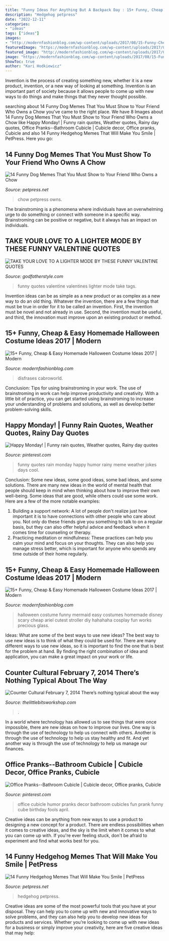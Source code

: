 ```yaml
---
title: "Funny Ideas For Anything But A Backpack Day : 15+ Funny, Cheap &amp; Easy Homemade Halloween Costume Ideas 2017"
description: "Hedgehog petpress"
date: "2022-12-11"
categories:
- "ideas"
tags: ["ideas"]
images:
- "http://modernfashionblog.com/wp-content/uploads/2017/08/15-Funny-Cheap-Easy-Homemade-Halloween-Costume-Ideas-2017-3.jpg"
featuredImage: "https://modernfashionblog.com/wp-content/uploads/2017/08/15-Funny-Cheap-Easy-Homemade-Halloween-Costume-Ideas-2017-12-1.jpg"
featured_image: "http://modernfashionblog.com/wp-content/uploads/2017/08/15-Funny-Cheap-Easy-Homemade-Halloween-Costume-Ideas-2017-3.jpg"
image: "https://modernfashionblog.com/wp-content/uploads/2017/08/15-Funny-Cheap-Easy-Homemade-Halloween-Costume-Ideas-2017-12-1.jpg"
ShowToc: true
author: "Kari Hodkiewicz"
---
```



Invention is the process of creating something new, whether it is a new product, invention, or a new way of looking at something. Invention is an important part of society because it allows people to come up with new ways to do things and make things that they never thought possible.

	

		
searching about 14 Funny Dog Memes That You Must Show to Your Friend Who Owns a Chow you've came to the right place. We have 8 Images about 14 Funny Dog Memes That You Must Show to Your Friend Who Owns a Chow like Happy Monday! | Funny rain quotes, Weather quotes, Rainy day quotes, Office Pranks--Bathroom Cubicle | Cubicle decor, Office pranks, Cubicle and also 14 Funny Hedgehog Memes That Will Make You Smile | PetPress. Here you go:
		
    
## 14 Funny Dog Memes That You Must Show To Your Friend Who Owns A Chow

<img loading=lazy src="https://petpress.net/wp-content/uploads/2019/12/chow-chow-6.jpg" onerror="this.onerror=null;this.src='https://tse2.mm.bing.net/th?id=OIP.4ZhIpQi5SRVD5Nlo12XaNwHaJN&amp;pid=15.1';" alt="14 Funny Dog Memes That You Must Show to Your Friend Who Owns a Chow">

_Source: petpress.net_

>chow petpress owns. 

	

The brainstroming is a phenomena where individuals have an overwhelming urge to do something or connect with someone in a specific way. Brainstroming can be positive or negative, but it always has an impact on individuals.

    
## TAKE YOUR LOVE TO A LIGHTER MODE BY THESE FUNNY VALENTINE QUOTES

<img loading=lazy src="https://godfatherstyle.com/wp-content/uploads/2015/11/funny-valentines-day-quotes-1.png" onerror="this.onerror=null;this.src='https://tse4.mm.bing.net/th?id=OIP.mOLe3r1U2I0v2h8tx0iUZQHaLH&amp;pid=15.1';" alt="TAKE YOUR LOVE TO A LIGHTER MODE BY THESE FUNNY VALENTINE QUOTES">

_Source: godfatherstyle.com_

>funny quotes valentine valentines lighter mode take tags. 

	

Invention ideas can be as simple as a new product or as complex as a new way to do an old thing. Whatever the invention, there are a few things that must be true in order for it to be called an invention. First, the invention must be novel and not already in use. Second, the invention must be useful, and third, the innovation must improve upon an existing product or method.

    
## 15+ Funny, Cheap &amp; Easy Homemade Halloween Costume Ideas 2017 | Modern

<img loading=lazy src="https://modernfashionblog.com/wp-content/uploads/2017/08/15-Funny-Cheap-Easy-Homemade-Halloween-Costume-Ideas-2017-12-1.jpg" onerror="this.onerror=null;this.src='https://tse2.mm.bing.net/th?id=OIP.IFYmSeyqjJb3wUsJbjA7KwAAAA&amp;pid=15.1';" alt="15+ Funny, Cheap &amp; Easy Homemade Halloween Costume Ideas 2017 | Modern">

_Source: modernfashionblog.com_

>disfrases cabroworld. 

	

Conclusion: Tips for using brainstroming in your work.
The use of brainstroming in work can help improve productivity and creativity. With a little bit of practice, you can get started using brainstroming to increase your understanding of problems and solutions, as well as develop better problem-solving skills.

    
## Happy Monday! | Funny Rain Quotes, Weather Quotes, Rainy Day Quotes

<img loading=lazy src="https://i.pinimg.com/736x/78/7f/c7/787fc7ee5c7228c2e8c0c8cbd0d576ab--happy-monday-cool-stuff.jpg" onerror="this.onerror=null;this.src='https://tse4.mm.bing.net/th?id=OIP._jTg-tE--IH8RAVZVYBUTQHaNL&amp;pid=15.1';" alt="Happy Monday! | Funny rain quotes, Weather quotes, Rainy day quotes">

_Source: pinterest.com_

>funny quotes rain monday happy humor rainy meme weather jokes days cool. 

	

Conclusion: Some new ideas, some good ideas, some bad ideas, and some solutions.
There are many new ideas in the world of mental health that people should keep in mind when thinking about how to improve their own well-being. Some ideas that are good, while others could use some work. Here are a few of the more notable examples: 
1) Building a support network: A lot of people don't realize just how important it is to have connections with other people who care about you. Not only do these friends give you something to talk to on a regular basis, but they can also offer helpful advice and feedback when it comes time for counseling or therapy. 
2) Practicing meditation or mindfulness: These practices can help you calm your mind and focus on your thoughts. They can also help you manage stress better, which is important for anyone who spends any time outside of their home regularly.

    
## 15+ Funny, Cheap &amp; Easy Homemade Halloween Costume Ideas 2017 | Modern

<img loading=lazy src="http://modernfashionblog.com/wp-content/uploads/2017/08/15-Funny-Cheap-Easy-Homemade-Halloween-Costume-Ideas-2017-3.jpg" onerror="this.onerror=null;this.src='https://tse3.mm.bing.net/th?id=OIP.4T-4tjHZQwF7d37hphZhDQHaJ3&amp;pid=15.1';" alt="15+ Funny, Cheap &amp; Easy Homemade Halloween Costume Ideas 2017 | Modern">

_Source: modernfashionblog.com_

>halloween costume funny mermaid easy costumes homemade disney scary cheap ariel cutest stroller diy hahahaha cosplay fun works precious glass. 

	

Ideas: What are some of the best ways to use new ideas?
The best way to use new ideas is to think of what they could be used for. There are many different ways to use new ideas, so it is important to find the one that is best for the problem at hand. By finding the right combination of idea and application, you can make a great impact on your work or life.

    
## Counter Cultural February 7, 2014 There’s Nothing Typical About The Way

<img loading=lazy src="https://www.thelittlebitsworkshop.com/thelittlebitsworkshop.com/Resources/Archive_files/shapeimage_29.png" onerror="this.onerror=null;this.src='https://tse1.mm.bing.net/th?id=OIP.1fL3ORSEZgm8Mvw3tOPtEQAAAA&amp;pid=15.1';" alt="Counter Cultural February 7, 2014 There’s nothing typical about the way">

_Source: thelittlebitsworkshop.com_

>. 

	

In a world where technology has allowed us to see things that were once impossible, there are new ideas on how to improve our lives. One way is through the use of technology to help us connect with others. Another is through the use of technology to help us stay healthy and fit. And yet another way is through the use of technology to help us manage our finances.

    
## Office Pranks--Bathroom Cubicle | Cubicle Decor, Office Pranks, Cubicle

<img loading=lazy src="https://i.pinimg.com/736x/b0/fc/b3/b0fcb3841271cc0e426550e1bd888133--cubicle-humor-cubicles.jpg" onerror="this.onerror=null;this.src='https://tse4.mm.bing.net/th?id=OIP.EkB7vPvjPN02_859rUAV-QHaHa&amp;pid=15.1';" alt="Office Pranks--Bathroom Cubicle | Cubicle decor, Office pranks, Cubicle">

_Source: pinterest.com_

>office cubicle humor pranks decor bathroom cubicles fun prank funny cube birthday fools april. 

	

Creative ideas can be anything from new ways to use a product to designing a new concept for a product. There are endless possibilities when it comes to creative ideas, and the sky is the limit when it comes to what you can come up with. If you're ever feeling stuck, don't be afraid to experiment and find what works best for you.

    
## 14 Funny Hedgehog Memes That Will Make You Smile | PetPress

<img loading=lazy src="https://petpress.net/wp-content/uploads/2020/01/hedgehog-3-4.jpg" onerror="this.onerror=null;this.src='https://tse4.mm.bing.net/th?id=OIP.jVdca2UJ9Yey3O1JjtlapAAAAA&amp;pid=15.1';" alt="14 Funny Hedgehog Memes That Will Make You Smile | PetPress">

_Source: petpress.net_

>hedgehog petpress. 

	

Creative ideas are some of the most powerful tools that you have at your disposal. They can help you to come up with new and innovative ways to solve problems, and they can also help you to develop new ideas for products and services. Whether you’re looking to come up with new ideas for a business or simply improve your creativity, here are five creative ideas that may help: 

